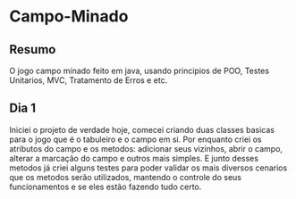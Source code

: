 # Campo-Minado

 ## Resumo
 O jogo campo minado feito em java, usando principios de POO, Testes Unitarios, MVC, Tratamento de Erros e etc.

 ## Dia 1
 Iniciei o projeto de verdade hoje, comecei criando duas classes basicas para o jogo que é o tabuleiro e o campo em si. Por enquanto criei os atributos do campo e os metodos: adicionar seus vizinhos, abrir o campo, alterar a marcação do campo e outros mais simples. E junto desses metodos já criei alguns testes para poder validar os mais diversos cenarios que os metodos serão utilizados, mantendo o controle do seus funcionamentos e se eles estão fazendo tudo certo.
